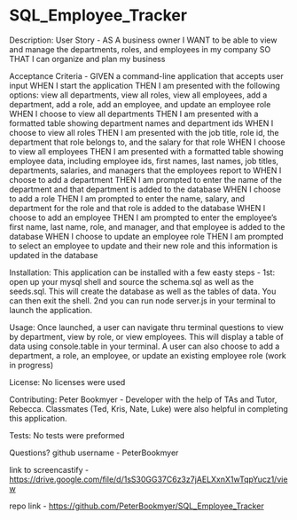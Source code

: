 # SQL_Employee_Tracker
Description:  User Story - AS A business owner
I WANT to be able to view and manage the departments, roles, and employees in my company
SO THAT I can organize and plan my business

Acceptance Criteria - GIVEN a command-line application that accepts user input
WHEN I start the application
THEN I am presented with the following options: view all departments, view all roles, view all employees, add a department, add a role, add an employee, and update an employee role
WHEN I choose to view all departments
THEN I am presented with a formatted table showing department names and department ids
WHEN I choose to view all roles
THEN I am presented with the job title, role id, the department that role belongs to, and the salary for that role
WHEN I choose to view all employees
THEN I am presented with a formatted table showing employee data, including employee ids, first names, last names, job titles, departments, salaries, and managers that the employees report to
WHEN I choose to add a department
THEN I am prompted to enter the name of the department and that department is added to the database
WHEN I choose to add a role
THEN I am prompted to enter the name, salary, and department for the role and that role is added to the database
WHEN I choose to add an employee
THEN I am prompted to enter the employee’s first name, last name, role, and manager, and that employee is added to the database
WHEN I choose to update an employee role
THEN I am prompted to select an employee to update and their new role and this information is updated in the database

Installation: This application can be installed with a few easty steps - 1st: open up your mysql shell and source the schema.sql as well as the seeds.sql.  This will create the database as well as the tables of data.  You can then exit the shell.  2nd you can run node server.js in your terminal to launch the application.

Usage: Once launched, a user can navigate thru terminal questions to view by department, view by role, or view employees.  This will display a table of data using console.table in your terminal.  A user can also choose to add a department, a role, an employee, or update an existing employee role (work in progress)


License: No licenses were used

Contributing: Peter Bookmyer - Developer with the help of TAs and Tutor, Rebecca.  Classmates (Ted, Kris, Nate, Luke) were also helpful in completing this application.

Tests: No tests were preformed


Questions?
github username - PeterBookmyer

link to screencastify - https://drive.google.com/file/d/1sS30GG37C6z3z7jAELXxnX1wTqpYucz1/view

repo link - https://github.com/PeterBookmyer/SQL_Employee_Tracker